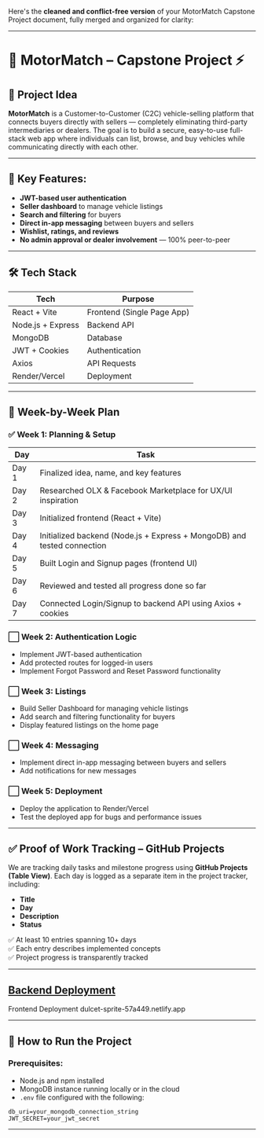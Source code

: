 Here's the **cleaned and conflict-free version** of your MotorMatch Capstone Project document, fully merged and organized for clarity:

---

# 🚗 MotorMatch – Capstone Project ⚡

## 🧠 Project Idea
**MotorMatch** is a Customer-to-Customer (C2C) vehicle-selling platform that connects buyers directly with sellers — completely eliminating third-party intermediaries or dealers. The goal is to build a secure, easy-to-use full-stack web app where individuals can list, browse, and buy vehicles while communicating directly with each other.

---

## 🔑 Key Features:
- **JWT-based user authentication**
- **Seller dashboard** to manage vehicle listings
- **Search and filtering** for buyers
- **Direct in-app messaging** between buyers and sellers
- **Wishlist, ratings, and reviews**
- **No admin approval or dealer involvement** — 100% peer-to-peer

---

## 🛠 Tech Stack

| **Tech**           | **Purpose**                   |
|--------------------|-------------------------------|
| React + Vite       | Frontend (Single Page App)    |
| Node.js + Express  | Backend API                   |
| MongoDB            | Database                      |
| JWT + Cookies      | Authentication                |
| Axios              | API Requests                  |
| Render/Vercel      | Deployment                    |

---

## 📆 Week-by-Week Plan

### ✅ Week 1: Planning & Setup
| **Day** | **Task**                                                                 |
|--------|--------------------------------------------------------------------------|
| Day 1  | Finalized idea, name, and key features                                   |
| Day 2  | Researched OLX & Facebook Marketplace for UX/UI inspiration              |
| Day 3  | Initialized frontend (React + Vite)                                      |
| Day 4  | Initialized backend (Node.js + Express + MongoDB) and tested connection  |
| Day 5  | Built Login and Signup pages (frontend UI)                               |
| Day 6  | Reviewed and tested all progress done so far                             |
| Day 7  | Connected Login/Signup to backend API using Axios + cookies              |

### ⬜️ Week 2: Authentication Logic
- Implement JWT-based authentication
- Add protected routes for logged-in users
- Implement Forgot Password and Reset Password functionality

### ⬜️ Week 3: Listings
- Build Seller Dashboard for managing vehicle listings
- Add search and filtering functionality for buyers
- Display featured listings on the home page

### ⬜️ Week 4: Messaging
- Implement direct in-app messaging between buyers and sellers
- Add notifications for new messages

### ⬜️ Week 5: Deployment
- Deploy the application to Render/Vercel
- Test the deployed app for bugs and performance issues

---

## ✅ Proof of Work Tracking – GitHub Projects

We are tracking daily tasks and milestone progress using **GitHub Projects (Table View)**. Each day is logged as a separate item in the project tracker, including:
- **Title**
- **Day**
- **Description**
- **Status**

✅ At least 10 entries spanning 10+ days  
✅ Each entry describes implemented concepts  
✅ Project progress is transparently tracked

---
[Backend Deployment]( https://s68-jishnu-capstone-motormatch-1.onrender.com)
---
Frontend Deployment dulcet-sprite-57a449.netlify.app

---

## 🚀 How to Run the Project

### Prerequisites:
- Node.js and npm installed
- MongoDB instance running locally or in the cloud
- `.env` file configured with the following:
```plaintext
db_uri=your_mongodb_connection_string
JWT_SECRET=your_jwt_secret
```

---
